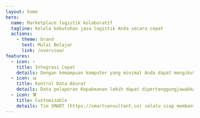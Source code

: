 ```yaml
---
layout: home
hero:
  name: Marketplace logistik kolaboratif  
  tagline: Kelola kebutuhan jasa logistik Anda secara cepat 
  actions:
    - theme: brand
      text: Mulai Belajar
      link: /overview/
features:
  - icon: ⚡️
    title: Integrasi Cepat
    details: Dengan kemampuan komputer yang minimal Anda dapat mengikuti panduan ini untuk melakukan integrasi
  - icon: 📊
    title: Kontrol Data Akurat
    details: Data pelaporan Kepabeanan lebih dapat dipertanggungjawabkan 
  - icon: 🛠️
    title: Customizable
    details: Tim SMART (https://smartconsultant.co) selalu siap membantu jika kustomisasi dibutuhkan oleh perusahaan Anda
---
```

